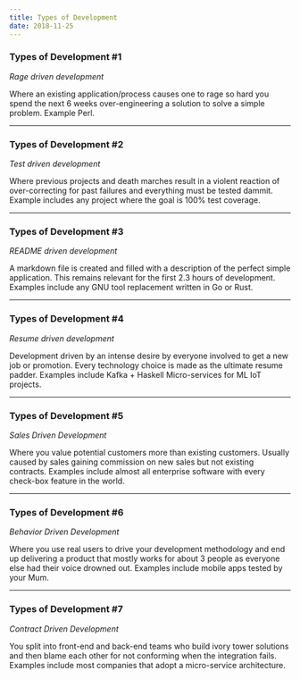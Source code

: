 ```yaml
---
title: Types of Development
date: 2018-11-25
---
```


### Types of Development #1

*Rage driven development*

Where an existing application/process causes one to rage so hard you spend the next 6 weeks over-engineering a solution to solve a simple problem. Example Perl.

----------

### Types of Development #2

*Test driven development*

Where previous projects and death marches result in a violent reaction of over-correcting for past failures and everything must be tested dammit. Example includes any project where the goal is 100% test coverage.

----------

### Types of Development #3

*README driven development*

A markdown file is created and filled with a description of the perfect simple application. This remains relevant for the first 2.3 hours of development. Examples include any GNU tool replacement written in Go or Rust.

----------

### Types of Development #4

*Resume driven development*

Development driven by an intense desire by everyone involved to get a new job or promotion. Every technology choice is made as the ultimate resume padder. Examples include Kafka + Haskell Micro-services for ML IoT projects.

----------

### Types of Development #5

*Sales Driven Development*

Where you value potential customers more than existing customers. Usually caused by sales gaining commission on new sales but not existing contracts. Examples include almost all enterprise software with every check-box feature in the world.

----------

### Types of Development #6

*Behavior Driven Development*

Where you use real users to drive your development methodology and end up delivering a product that mostly works for about 3 people as everyone else had their voice drowned out. Examples include mobile apps tested by your Mum.

----------

### Types of Development #7

*Contract Driven Development*

You split into front-end and back-end teams who build ivory tower solutions and then blame each other for not conforming when the integration fails. Examples include most companies that adopt a micro-service architecture.

